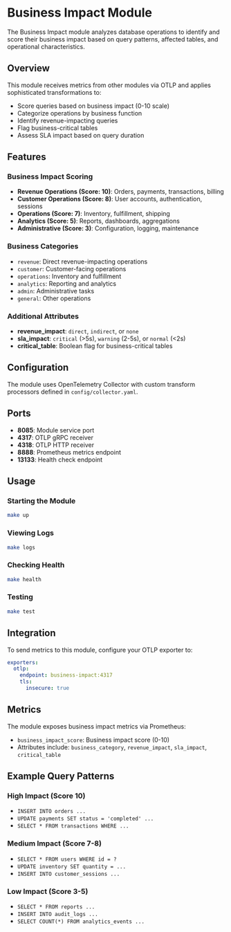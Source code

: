 # Business Impact Module

The Business Impact module analyzes database operations to identify and score their business impact based on query patterns, affected tables, and operational characteristics.

## Overview

This module receives metrics from other modules via OTLP and applies sophisticated transformations to:
- Score queries based on business impact (0-10 scale)
- Categorize operations by business function
- Identify revenue-impacting queries
- Flag business-critical tables
- Assess SLA impact based on query duration

## Features

### Business Impact Scoring
- **Revenue Operations (Score: 10)**: Orders, payments, transactions, billing
- **Customer Operations (Score: 8)**: User accounts, authentication, sessions
- **Operations (Score: 7)**: Inventory, fulfillment, shipping
- **Analytics (Score: 5)**: Reports, dashboards, aggregations
- **Administrative (Score: 3)**: Configuration, logging, maintenance

### Business Categories
- `revenue`: Direct revenue-impacting operations
- `customer`: Customer-facing operations
- `operations`: Inventory and fulfillment
- `analytics`: Reporting and analytics
- `admin`: Administrative tasks
- `general`: Other operations

### Additional Attributes
- **revenue_impact**: `direct`, `indirect`, or `none`
- **sla_impact**: `critical` (>5s), `warning` (2-5s), or `normal` (<2s)
- **critical_table**: Boolean flag for business-critical tables

## Configuration

The module uses OpenTelemetry Collector with custom transform processors defined in `config/collector.yaml`.

## Ports

- **8085**: Module service port
- **4317**: OTLP gRPC receiver
- **4318**: OTLP HTTP receiver
- **8888**: Prometheus metrics endpoint
- **13133**: Health check endpoint

## Usage

### Starting the Module
```bash
make up
```

### Viewing Logs
```bash
make logs
```

### Checking Health
```bash
make health
```

### Testing
```bash
make test
```

## Integration

To send metrics to this module, configure your OTLP exporter to:
```yaml
exporters:
  otlp:
    endpoint: business-impact:4317
    tls:
      insecure: true
```

## Metrics

The module exposes business impact metrics via Prometheus:
- `business_impact_score`: Business impact score (0-10)
- Attributes include: `business_category`, `revenue_impact`, `sla_impact`, `critical_table`

## Example Query Patterns

### High Impact (Score 10)
- `INSERT INTO orders ...`
- `UPDATE payments SET status = 'completed' ...`
- `SELECT * FROM transactions WHERE ...`

### Medium Impact (Score 7-8)
- `SELECT * FROM users WHERE id = ?`
- `UPDATE inventory SET quantity = ...`
- `INSERT INTO customer_sessions ...`

### Low Impact (Score 3-5)
- `SELECT * FROM reports ...`
- `INSERT INTO audit_logs ...`
- `SELECT COUNT(*) FROM analytics_events ...`